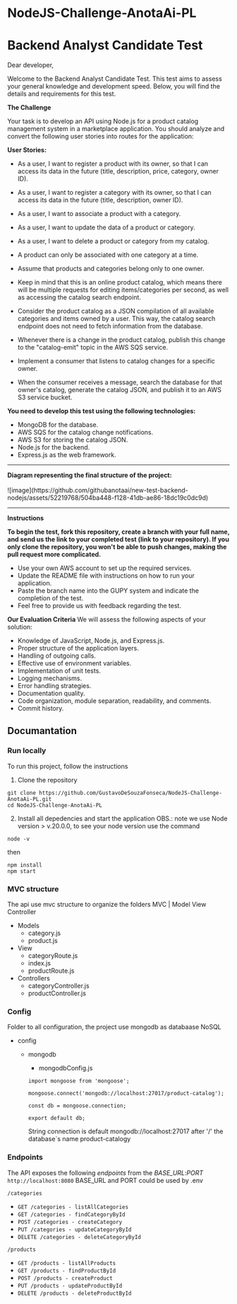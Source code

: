 # NodeJS-Challenge-AnotaAi-PL


<h1>Backend Analyst Candidate Test</h1>
Dear developer,

Welcome to the Backend Analyst Candidate Test. This test aims to assess your general knowledge and development speed. Below, you will find the details and requirements for this test.


<strong>The Challenge</strong>

Your task is to develop an API using Node.js for a product catalog management system in a marketplace application. You should analyze and convert the following user stories into routes for the application:

<strong>User Stories:</strong>

- As a user, I want to register a product with its owner, so that I can access its data in the future (title, description, price, category, owner ID).
- As a user, I want to register a category with its owner, so that I can access its data in the future (title, description, owner ID).
- As a user, I want to associate a product with a category.
- As a user, I want to update the data of a product or category.
- As a user, I want to delete a product or category from my catalog.
- A product can only be associated with one category at a time.
- Assume that products and categories belong only to one owner.

- Keep in mind that this is an online product catalog, which means there will be multiple requests for editing items/categories per second, as well as accessing the catalog search endpoint.
- Consider the product catalog as a JSON compilation of all available categories and items owned by a user. This way, the catalog search endpoint does not need to fetch information from the database.
- Whenever there is a change in the product catalog, publish this change to the "catalog-emit" topic in the AWS SQS service.
- Implement a consumer that listens to catalog changes for a specific owner.
- When the consumer receives a message, search the database for that owner's catalog, generate the catalog JSON, and publish it to an AWS S3 service bucket.

<strong>You need to develop this test using the following technologies:</strong>

- MongoDB for the database.
- AWS SQS for the catalog change notifications.
- AWS S3 for storing the catalog JSON.
- Node.js for the backend.
- Express.js as the web framework.

<hr>
<strong>Diagram representing the final structure of the project:</strong> <br><br>
![image](https://github.com/githubanotaai/new-test-backend-nodejs/assets/52219768/504ba448-f128-41db-ae86-18dc19c0dc9d)


<hr>

<strong>Instructions</strong>

<strong>To begin the test, fork this repository, create a branch with your full name, and send us the link to your completed test (link to your repository). If you only clone the repository, you won't be able to push changes, making the pull request more complicated.</strong>
- Use your own AWS account to set up the required services.
- Update the README file with instructions on how to run your application.
- Paste the branch name into the GUPY system and indicate the completion of the test.
- Feel free to provide us with feedback regarding the test.

<strong>Our Evaluation Criteria</strong>
We will assess the following aspects of your solution:

- Knowledge of JavaScript, Node.js, and Express.js.
- Proper structure of the application layers.
- Handling of outgoing calls.
- Effective use of environment variables.
- Implementation of unit tests.
- Logging mechanisms.
- Error handling strategies.
- Documentation quality.
- Code organization, module separation, readability, and comments.
- Commit history.

## Documantation

### Run locally

To run this project, follow the instructions

1. Clone the repository
```
git clone https://github.com/GustavoDeSouzaFonseca/NodeJS-Challenge-AnotaAi-PL.git
cd NodeJS-Challenge-AnotaAi-PL
```

2. Install all depedencies and start the application
OBS.: note we use Node version > v.20.0.0, to see your node version use the command
```
node -v
```
then
```
npm install
npm start
```

### MVC structure 

The api use mvc structure to organize the folders
MVC | Model View Controller

- Models
  - category.js
  - product.js
- View
  - categoryRoute.js
  - index.js
  - productRoute.js
- Controllers
  - categoryController.js
  - productController.js

### Config

Folder to all configuration, the project use mongodb as databaase NoSQL

- config
  - mongodb
    - mongodbConfig.js

    ```
    import mongoose from 'mongoose';

    mongoose.connect('mongodb://localhost:27017/product-catalog');

    const db = mongoose.connection;

    export default db;
    ```

    String connection is default mongodb://localhost:27017
    after '/' the database`s name product-catalogy

### Endpoints

The API exposes the following *endpoints* from the *BASE_URL*:*PORT* `http://localhost:8080`
BASE_URL and PORT could be used by .env

`/categories`
  * `GET /categories - listAllCategories`
  * `GET /categories - findCategoryById`
  * `POST /categories - createCategory`
  * `PUT /categories - updateCategoryById`
  * `DELETE /categories - deleteCategoryById`

`/products`
  * `GET /products - listAllProducts`
  * `GET /products - findProductById`
  * `POST /products - createProduct`
  * `PUT /products - updateProductById`
  * `DELETE /products - deleteProductById`
